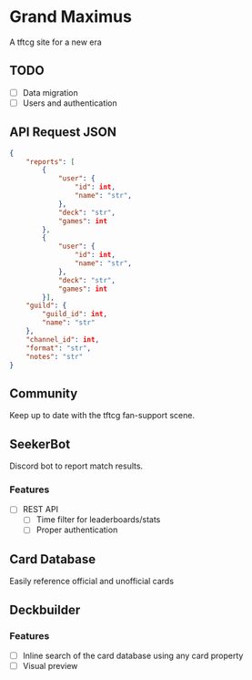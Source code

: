 # Grand Maximus

A tftcg site for a new era

## TODO
- [ ] Data migration
- [ ] Users and authentication

## API Request JSON

```json
{
    "reports": [
        {
            "user": {
                "id": int,
                "name": "str",
            },
            "deck": "str",
            "games": int
        },
        {
            "user": {
                "id": int,
                "name": "str",
            },
            "deck": "str",
            "games": int
        }],
    "guild": {
        "guild_id": int,
        "name": "str"
    },
    "channel_id": int,
    "format": "str",
    "notes": "str"
}
```

## Community

Keep up to date with the tftcg fan-support scene.

## SeekerBot

Discord bot to report match results.

### Features

- [ ] REST API
    - [ ] Time filter for leaderboards/stats
    - [ ] Proper authentication

## Card Database

Easily reference official and unofficial cards

## Deckbuilder

### Features

- [ ] Inline search of the card database using any card property
- [ ] Visual preview
